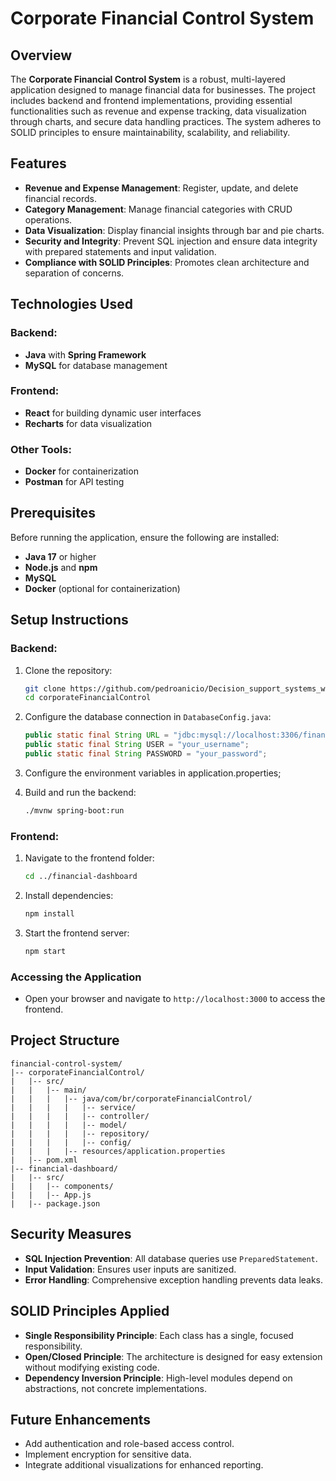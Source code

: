 # Corporate Financial Control System

## Overview
The **Corporate Financial Control System** is a robust, multi-layered application designed to manage financial data for businesses. The project includes backend and frontend implementations, providing essential functionalities such as revenue and expense tracking, data visualization through charts, and secure data handling practices. The system adheres to SOLID principles to ensure maintainability, scalability, and reliability.

## Features
- **Revenue and Expense Management**: Register, update, and delete financial records.
- **Category Management**: Manage financial categories with CRUD operations.
- **Data Visualization**: Display financial insights through bar and pie charts.
- **Security and Integrity**: Prevent SQL injection and ensure data integrity with prepared statements and input validation.
- **Compliance with SOLID Principles**: Promotes clean architecture and separation of concerns.

## Technologies Used
### Backend:
- **Java** with **Spring Framework**
- **MySQL** for database management

### Frontend:
- **React** for building dynamic user interfaces
- **Recharts** for data visualization

### Other Tools:
- **Docker** for containerization
- **Postman** for API testing

## Prerequisites
Before running the application, ensure the following are installed:
- **Java 17** or higher
- **Node.js** and **npm**
- **MySQL**
- **Docker** (optional for containerization)

## Setup Instructions
### Backend:
1. Clone the repository:
   ```bash
   git clone https://github.com/pedroanicio/Decision_support_systems_work.git
   cd corporateFinancialControl
   ```
2. Configure the database connection in `DatabaseConfig.java`:
   ```java
   public static final String URL = "jdbc:mysql://localhost:3306/financial_db";
   public static final String USER = "your_username";
   public static final String PASSWORD = "your_password";
   ```
3. Configure the environment variables in application.properties;
   
4. Build and run the backend:
   ```bash
   ./mvnw spring-boot:run
   ```

### Frontend:
1. Navigate to the frontend folder:
   ```bash
   cd ../financial-dashboard
   ```
2. Install dependencies:
   ```bash
   npm install
   ```
3. Start the frontend server:
   ```bash
   npm start
   ```

### Accessing the Application
- Open your browser and navigate to `http://localhost:3000` to access the frontend.

## Project Structure
```
financial-control-system/
|-- corporateFinancialControl/
|   |-- src/
|   |   |-- main/
|   |   |   |-- java/com/br/corporateFinancialControl/
|   |   |   |   |-- service/
|   |   |   |   |-- controller/
|   |   |   |   |-- model/
|   |   |   |   |-- repository/
|   |   |   |   |-- config/
|   |   |   |-- resources/application.properties
|   |-- pom.xml
|-- financial-dashboard/
|   |-- src/
|   |   |-- components/
|   |   |-- App.js
|   |-- package.json
```

## Security Measures
- **SQL Injection Prevention**: All database queries use `PreparedStatement`.
- **Input Validation**: Ensures user inputs are sanitized.
- **Error Handling**: Comprehensive exception handling prevents data leaks.

## SOLID Principles Applied
- **Single Responsibility Principle**: Each class has a single, focused responsibility.
- **Open/Closed Principle**: The architecture is designed for easy extension without modifying existing code.
- **Dependency Inversion Principle**: High-level modules depend on abstractions, not concrete implementations.

## Future Enhancements
- Add authentication and role-based access control.
- Implement encryption for sensitive data.
- Integrate additional visualizations for enhanced reporting.




